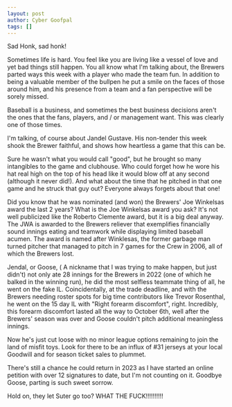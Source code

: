 ```yaml
---
layout: post
author: Cyber Goofpal
tags: []
---
```


Sad Honk, sad honk!

Sometimes life is hard. You feel like you are living like a vessel of love and yet bad things still happen. You all know what I'm talking about, the Brewers parted ways this week with a player who made the team fun. In addition to being a valuable member of the bullpen he put a smile on the faces of those around him, and his presence from a team and a fan perspective will be sorely missed.

Baseball is a business, and sometimes the best business decisions aren't the ones that the fans, players, and / or management want. This was clearly one of those times.

I'm talking, of course about Jandel Gustave. His non-tender this week shook the Brewer faithful, and shows how heartless a game that this can be.

Sure he wasn't what you would call "good", but he brought so many intangibles to the game and clubhouse. Who could forget how he wore his hat real high on the top of his head like it would blow off at any second (although it never did!). And what about the time that he pitched in that one game and he struck that guy out? Everyone always forgets about that one!

Did you know that he was nominated (and won) the Brewers' Joe Winkelsas award the last 2 years? What is the Joe Winkelsas award you ask? It's not well publicized like the Roberto Clemente award, but it is a big deal anyway. The JWA is awarded to the Brewers reliever that exemplifies financially sound innings eating and teamwork while displaying limited baseball acumen. The award is named after Winklesas, the former garbage man turned pitcher that managed to pitch in 7 games for the Crew in 2006, all of which the Brewers lost.

Jendal, or Goose, ( A nickname that I was trying to make happen, but just didn't) not only ate 28 innings for the Brewers in 2022 (one of which he balked in the winning run), he did the most selfless teammate thing of all, he went on the fake IL. Coincidentally, at the trade deadline, and with the Brewers needing roster spots for big time contributors like Trevor Rosenthal, he went on the 15 day IL with "Right forearm discomfort", right. Incredibly, this forearm discomfort lasted all the way to October 6th, well after the Brewers' season was over and Goose couldn't pitch additional meaningless innings.

Now he's just cut loose with no minor league options remaining to join the land of misfit toys. Look for there to be an influx of #31 jerseys at your local Goodwill and for season ticket sales to plummet.

There's still a chance he could return in 2023 as I have started an online petition with over 12 signatures to date, but I'm not counting on it. Goodbye Goose, parting is such sweet sorrow.

Hold on, they let Suter go too? WHAT THE FUCK!!!!!!!!!!